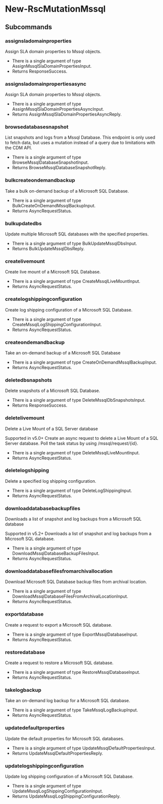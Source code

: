 # New-RscMutationMssql
## Subcommands
### assignsladomainproperties
Assign SLA domain properties to Mssql objects.

- There is a single argument of type AssignMssqlSlaDomainPropertiesInput.
- Returns ResponseSuccess.
### assignsladomainpropertiesasync
Assign SLA domain properties to Mssql objects.

- There is a single argument of type AssignMssqlSlaDomainPropertiesAsyncInput.
- Returns AssignMssqlSlaDomainPropertiesAsyncReply.
### browsedatabasesnapshot
List snapshots and logs from a Mssql Database. This endpoint is only used to fetch data, but uses a mutation instead of a query due to limitations with the CDM API.

- There is a single argument of type BrowseMssqlDatabaseSnapshotInput.
- Returns BrowseMssqlDatabaseSnapshotReply.
### bulkcreateondemandbackup
Take a bulk on-demand backup of a Microsoft SQL Database.

- There is a single argument of type BulkCreateOnDemandMssqlBackupInput.
- Returns AsyncRequestStatus.
### bulkupdatedbs
Update multiple Microsoft SQL databases with the specified properties.

- There is a single argument of type BulkUpdateMssqlDbsInput.
- Returns BulkUpdateMssqlDbsReply.
### createlivemount
Create live mount of a Microsoft SQL Database.

- There is a single argument of type CreateMssqlLiveMountInput.
- Returns AsyncRequestStatus.
### createlogshippingconfiguration
Create log shipping configuration of a Microsoft SQL Database.

- There is a single argument of type CreateMssqlLogShippingConfigurationInput.
- Returns AsyncRequestStatus.
### createondemandbackup
Take an on-demand backup of a Microsoft SQL Database

- There is a single argument of type CreateOnDemandMssqlBackupInput.
- Returns AsyncRequestStatus.
### deletedbsnapshots
Delete snapshots of a Microsoft SQL Database.

- There is a single argument of type DeleteMssqlDbSnapshotsInput.
- Returns ResponseSuccess.
### deletelivemount
Delete a Live Mount of a SQL Server database

Supported in v5.0+
Create an async request to delete a Live Mount of a SQL Server database. Poll the task status by using /mssql/request/{id}.

- There is a single argument of type DeleteMssqlLiveMountInput.
- Returns AsyncRequestStatus.
### deletelogshipping
Delete a specified log shipping configuration.

- There is a single argument of type DeleteLogShippingInput.
- Returns AsyncRequestStatus.
### downloaddatabasebackupfiles
Downloads a list of snapshot and log backups from a Microsoft SQL database

Supported in v5.2+
Downloads a list of snapshot and log backups from a Microsoft SQL database.

- There is a single argument of type DownloadMssqlDatabaseBackupFilesInput.
- Returns AsyncRequestStatus.
### downloaddatabasefilesfromarchivallocation
Download Microsoft SQL Database backup files from archival location.

- There is a single argument of type DownloadMssqlDatabaseFilesFromArchivalLocationInput.
- Returns AsyncRequestStatus.
### exportdatabase
Create a request to export a Microsoft SQL database.

- There is a single argument of type ExportMssqlDatabaseInput.
- Returns AsyncRequestStatus.
### restoredatabase
Create a request to restore a Microsoft SQL database.

- There is a single argument of type RestoreMssqlDatabaseInput.
- Returns AsyncRequestStatus.
### takelogbackup
Take an on-demand log backup for a Microsoft SQL database.

- There is a single argument of type TakeMssqlLogBackupInput.
- Returns AsyncRequestStatus.
### updatedefaultproperties
Update the default properties for Microsoft SQL databases.

- There is a single argument of type UpdateMssqlDefaultPropertiesInput.
- Returns UpdateMssqlDefaultPropertiesReply.
### updatelogshippingconfiguration
Update log shipping configuration of a Microsoft SQL Database.

- There is a single argument of type UpdateMssqlLogShippingConfigurationInput.
- Returns UpdateMssqlLogShippingConfigurationReply.
